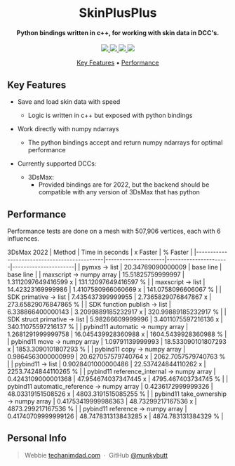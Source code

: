 <h1 align="center">
<!--   <br>
  <a href="http://www.amitmerchant.com/electron-markdownify"><img src="https://raw.githubusercontent.com/amitmerchant1990/electron-markdownify/master/app/img/markdownify.png" alt="SkinPlusPlus" width="200"></a>
  <br> -->
  SkinPlusPlus
  <br>
</h1>

<h4 align="center">Python bindings written in c++, for working with skin data in DCC's</a>.</h4>

<p align="center">
  <a href="https://github.com/munkybutt/SkinPlusPlus/blob/main/LICENSE">
    <img src="https://img.shields.io/github/license/munkybutt/SkinPlusPlus?style=for-the-badge"
  </a>
  <a href="https://github.com/munkybutt/SkinPlusPlus/releases/tag/v0.1.0">
    <!-- <img src="https://badge.fury.io/gh/munkybutt%2FSkinPlusPlus.svg?style=for-the-badge"> -->
    <img src="https://img.shields.io/github/release/munkybutt/SkinPlusPlus?style=for-the-badge&include_prereleases">
  </a>
  <a href="https://saythanks.io/to/munkybutt">
      <img src="https://img.shields.io/badge/Say%20Thanks-!-1EAEDB.svg?style=for-the-badge">
  </a>
  <a href="https://www.paypal.me/munkybuttballs">
    <img src="https://img.shields.io/badge/$-donate-ff69b4.svg?maxAge=2592000&amp;style=for-the-badge">
  </a>
</p>

<p align="center">
  <a href="#key-features">Key Features</a> •
  <a href="#performance">Performance</a>
</p>


## Key Features
* Save and load skin data with speed
  - Logic is written in c++ but exposed with python bindings

* Work directly with numpy ndarrays
  - The python bindings accept and return numpy ndarrays for optimal performance

* Currently supported DCCs:
  - 3DsMax:
  	- Provided bindings are for 2022, but the backend should be compatible with any version of 3DsMax that has python

## Performance
Performance tests are done on a mesh with 507,906 vertices, each with 6 influences.

3DsMax 2022
| Method                                      | Time in seconds     | x Faster             | % Faster             |
|---------------------------------------------|---------------------|----------------------|----------------------|
| pymxs -> list                               | 20.34769090000009   | base line            | base line            |
| maxscript -> numpy array                    | 15.51825759999997   | 1.3112097649416599 x | 131.12097649416597 % |
| maxscript -> list                           | 14.42323169999986   | 1.4107580966060669 x | 141.0758096606067 %  |
| SDK primative -> list                       | 7.435437399999955   | 2.7365829076847867 x | 273.65829076847865 % |
| SDK function publish -> list                | 6.338866400000143   | 3.2099889185232917 x | 320.99889185232917 % |
| SDK struct primative -> list                | 5.98266609999996    | 3.4011075597216136 x | 340.11075597216137 % |
| pybind11 automatic -> numpy array           | 1.2681291999999758  | 16.045439928360988 x | 1604.5439928360988 % |
| pybind11 move -> numpy array                | 1.09791139999993    | 18.533090101807293 x | 1853.3090101807293 % |
| pybind11 copy -> numpy array                | 0.9864563000000999  | 20.627057579740764 x | 2062.7057579740763 % |
| pybind11 -> list                            | 0.9028401000000486  | 22.537424844110262 x | 2253.7424844110265 % |
| pybind11 reference_internal -> numpy array  | 0.4243109000001368  | 47.954674037347445 x | 4795.467403734745 %  |
| pybind11 automatic_reference -> numpy array | 0.4236172999999326  | 48.03319151508526 x  | 4803.3191515085255 % |
| pybind11 take_ownership -> numpy array      | 0.41753419999986363 | 48.73299217167536 x  | 4873.299217167536 %  |
| pybind11 reference -> numpy array           | 0.41740709999999126 | 48.747831313843285 x | 4874.783131384329 %  |
<!--## 
## How To Use

Support
<a href="https://www.buymeacoffee.com/5Zn8Xh3l9" target="_blank"><img src="https://www.buymeacoffee.com/assets/img/custom_images/purple_img.png" alt="Buy Me A Coffee" style="height: 41px !important;width: 174px !important;box-shadow: 0px 3px 2px 0px rgba(190, 190, 190, 0.5) !important;-webkit-box-shadow: 0px 3px 2px 0px rgba(190, 190, 190, 0.5) !important;" ></a>

<p>Or</p> 

<a href="https://www.patreon.com/amitmerchant">
	<img src="https://c5.patreon.com/external/logo/become_a_patron_button@2x.png" width="160">
</a>

-->

## Personal Info
> Webbie [techanimdad.com](https://techanimdad.com) &nbsp;&middot;&nbsp;
> GitHub [@munkybutt](https://github.com/munkybutt)
